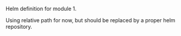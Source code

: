 
Helm definition for module 1.

Using relative path for now, but should be replaced by a proper helm repository.
